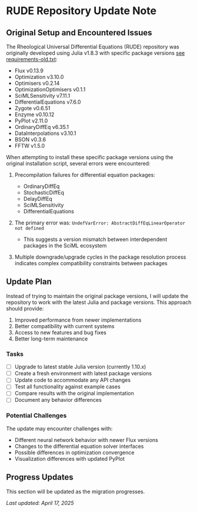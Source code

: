 # RUDE Repository Update Note

## Original Setup and Encountered Issues

The Rheological Universal Differential Equations (RUDE) repository was originally developed using Julia v1.8.3 with specific package versions [see requirements-old.txt](requirements-old.txt):

- Flux v0.13.9
- Optimization v3.10.0
- Optimisers v0.2.14
- OptimizationOptimisers v0.1.1
- SciMLSensitivity v7.11.1
- DifferentialEquations v7.6.0
- Zygote v0.6.51
- Enzyme v0.10.12
- PyPlot v2.11.0
- OrdinaryDiffEq v6.35.1
- DataInterpolations v3.10.1
- BSON v0.3.6
- FFTW v1.5.0

When attempting to install these specific package versions using the original installation script, several errors were encountered:

1. Precompilation failures for differential equation packages:
   - OrdinaryDiffEq
   - StochasticDiffEq
   - DelayDiffEq
   - SciMLSensitivity
   - DifferentialEquations

2. The primary error was: `UndefVarError: AbstractDiffEqLinearOperator not defined`
   - This suggests a version mismatch between interdependent packages in the SciML ecosystem

3. Multiple downgrade/upgrade cycles in the package resolution process indicates complex compatibility constraints between packages

## Update Plan

Instead of trying to maintain the original package versions, I will update the repository to work with the latest Julia and package versions. This approach should provide:

1. Improved performance from newer implementations
2. Better compatibility with current systems
3. Access to new features and bug fixes
4. Better long-term maintenance

### Tasks

- [ ] Upgrade to latest stable Julia version (currently 1.10.x)
- [ ] Create a fresh environment with latest package versions
- [ ] Update code to accommodate any API changes
- [ ] Test all functionality against example cases
- [ ] Compare results with the original implementation
- [ ] Document any behavior differences

### Potential Challenges

The update may encounter challenges with:
- Different neural network behavior with newer Flux versions
- Changes to the differential equation solver interfaces
- Possible differences in optimization convergence
- Visualization differences with updated PyPlot

## Progress Updates

This section will be updated as the migration progresses.

*Last updated: April 17, 2025*
